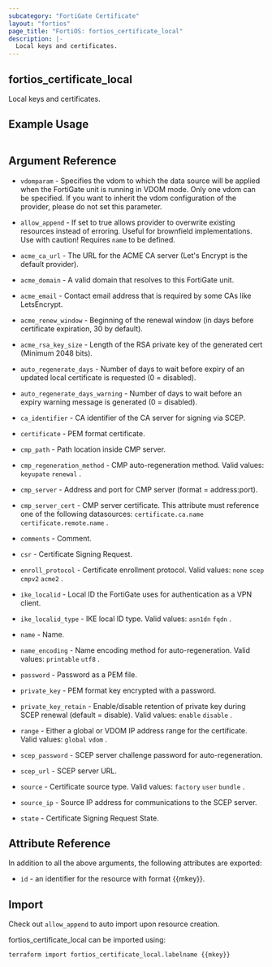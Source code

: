 ```yaml
---
subcategory: "FortiGate Certificate"
layout: "fortios"
page_title: "FortiOS: fortios_certificate_local"
description: |-
  Local keys and certificates.
---
```


## fortios_certificate_local
Local keys and certificates.

## Example Usage

```hcl

```

## Argument Reference
* `vdomparam` - Specifies the vdom to which the data source will be applied when the FortiGate unit is running in VDOM mode. Only one vdom can be specified. If you want to inherit the vdom configuration of the provider, please do not set this parameter.
* `allow_append` - If set to true allows provider to overwrite existing resources instead of erroring. Useful for brownfield implementations. Use with caution! Requires `name` to be defined.

* `acme_ca_url` - The URL for the ACME CA server (Let's Encrypt is the default provider).
* `acme_domain` - A valid domain that resolves to this FortiGate unit.
* `acme_email` - Contact email address that is required by some CAs like LetsEncrypt.
* `acme_renew_window` - Beginning of the renewal window (in days before certificate expiration, 30 by default).
* `acme_rsa_key_size` - Length of the RSA private key of the generated cert (Minimum 2048 bits).
* `auto_regenerate_days` - Number of days to wait before expiry of an updated local certificate is requested (0 = disabled).
* `auto_regenerate_days_warning` - Number of days to wait before an expiry warning message is generated (0 = disabled).
* `ca_identifier` - CA identifier of the CA server for signing via SCEP.
* `certificate` - PEM format certificate.
* `cmp_path` - Path location inside CMP server.
* `cmp_regeneration_method` - CMP auto-regeneration method. Valid values: `keyupate` `renewal` .
* `cmp_server` - Address and port for CMP server (format = address:port).
* `cmp_server_cert` - CMP server certificate. This attribute must reference one of the following datasources: `certificate.ca.name` `certificate.remote.name` .
* `comments` - Comment.
* `csr` - Certificate Signing Request.
* `enroll_protocol` - Certificate enrollment protocol. Valid values: `none` `scep` `cmpv2` `acme2` .
* `ike_localid` - Local ID the FortiGate uses for authentication as a VPN client.
* `ike_localid_type` - IKE local ID type. Valid values: `asn1dn` `fqdn` .
* `name` - Name.
* `name_encoding` - Name encoding method for auto-regeneration. Valid values: `printable` `utf8` .
* `password` - Password as a PEM file.
* `private_key` - PEM format key encrypted with a password.
* `private_key_retain` - Enable/disable retention of private key during SCEP renewal (default = disable). Valid values: `enable` `disable` .
* `range` - Either a global or VDOM IP address range for the certificate. Valid values: `global` `vdom` .
* `scep_password` - SCEP server challenge password for auto-regeneration.
* `scep_url` - SCEP server URL.
* `source` - Certificate source type. Valid values: `factory` `user` `bundle` .
* `source_ip` - Source IP address for communications to the SCEP server.
* `state` - Certificate Signing Request State.

## Attribute Reference

In addition to all the above arguments, the following attributes are exported:
* `id` - an identifier for the resource with format {{mkey}}.

## Import

Check out `allow_append` to auto import upon resource creation.

fortios_certificate_local can be imported using:
```sh
terraform import fortios_certificate_local.labelname {{mkey}}
```

